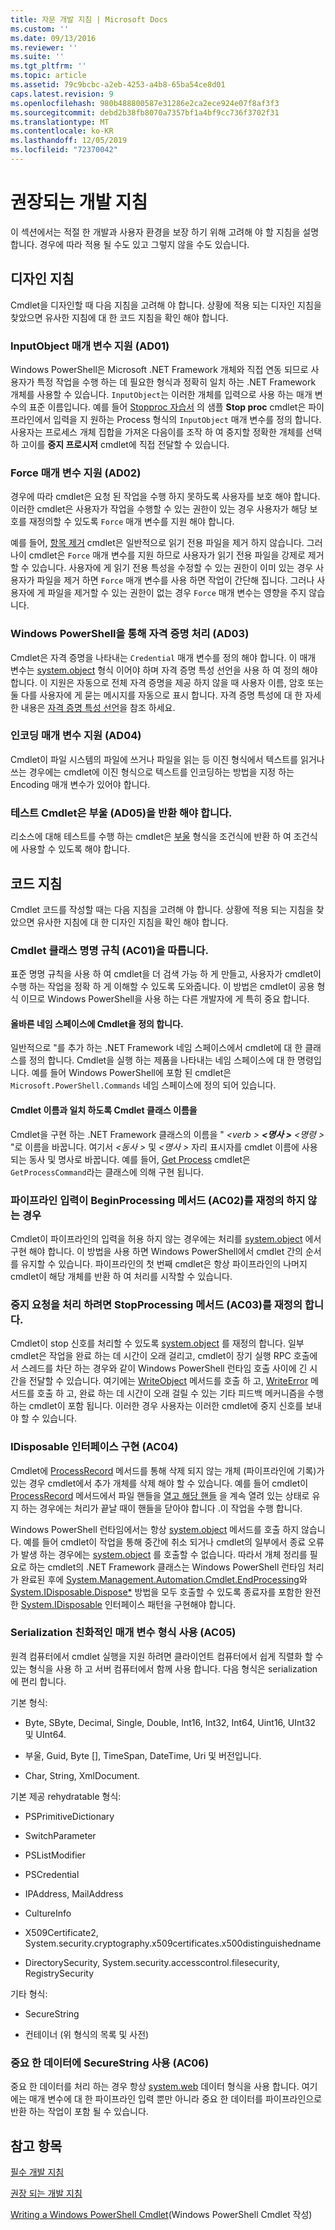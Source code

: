 ```yaml
---
title: 자문 개발 지침 | Microsoft Docs
ms.custom: ''
ms.date: 09/13/2016
ms.reviewer: ''
ms.suite: ''
ms.tgt_pltfrm: ''
ms.topic: article
ms.assetid: 79c9bcbc-a2eb-4253-a4b8-65ba54ce8d01
caps.latest.revision: 9
ms.openlocfilehash: 980b488800587e31286e2ca2ece924e07f8af3f3
ms.sourcegitcommit: debd2b38fb8070a7357bf1a4bf9cc736f3702f31
ms.translationtype: MT
ms.contentlocale: ko-KR
ms.lasthandoff: 12/05/2019
ms.locfileid: "72370042"
---
```

# <a name="advisory-development-guidelines"></a>권장되는 개발 지침

이 섹션에서는 적절 한 개발과 사용자 환경을 보장 하기 위해 고려해 야 할 지침을 설명 합니다. 경우에 따라 적용 될 수도 있고 그렇지 않을 수도 있습니다.

## <a name="design-guidelines"></a>디자인 지침

Cmdlet을 디자인할 때 다음 지침을 고려해 야 합니다. 상황에 적용 되는 디자인 지침을 찾았으면 유사한 지침에 대 한 코드 지침을 확인 해야 합니다.

### <a name="support-an-inputobject-parameter-ad01"></a>InputObject 매개 변수 지원 (AD01)

Windows PowerShell은 Microsoft .NET Framework 개체와 직접 연동 되므로 사용자가 특정 작업을 수행 하는 데 필요한 형식과 정확히 일치 하는 .NET Framework 개체를 사용할 수 있습니다. `InputObject`는 이러한 개체를 입력으로 사용 하는 매개 변수의 표준 이름입니다. 예를 들어 [Stopproc 자습서](./stopproc-tutorial.md) 의 샘플 **Stop proc** cmdlet은 파이프라인에서 입력을 지 원하는 Process 형식의 `InputObject` 매개 변수를 정의 합니다. 사용자는 프로세스 개체 집합을 가져온 다음이를 조작 하 여 중지할 정확한 개체를 선택 하 고이를 **중지 프로시저** cmdlet에 직접 전달할 수 있습니다.

### <a name="support-the-force-parameter-ad02"></a>Force 매개 변수 지원 (AD02)

경우에 따라 cmdlet은 요청 된 작업을 수행 하지 못하도록 사용자를 보호 해야 합니다. 이러한 cmdlet은 사용자가 작업을 수행할 수 있는 권한이 있는 경우 사용자가 해당 보호를 재정의할 수 있도록 `Force` 매개 변수를 지원 해야 합니다.

예를 들어, [항목 제거](/powershell/module/microsoft.powershell.management/remove-item) cmdlet은 일반적으로 읽기 전용 파일을 제거 하지 않습니다. 그러나이 cmdlet은 `Force` 매개 변수를 지원 하므로 사용자가 읽기 전용 파일을 강제로 제거할 수 있습니다. 사용자에 게 읽기 전용 특성을 수정할 수 있는 권한이 이미 있는 경우 사용자가 파일을 제거 하면 `Force` 매개 변수를 사용 하면 작업이 간단해 집니다. 그러나 사용자에 게 파일을 제거할 수 있는 권한이 없는 경우 `Force` 매개 변수는 영향을 주지 않습니다.

### <a name="handle-credentials-through-windows-powershell-ad03"></a>Windows PowerShell을 통해 자격 증명 처리 (AD03)

Cmdlet은 자격 증명을 나타내는 `Credential` 매개 변수를 정의 해야 합니다. 이 매개 변수는 [system.object](/dotnet/api/System.Management.Automation.PSCredential) 형식 이어야 하며 자격 증명 특성 선언을 사용 하 여 정의 해야 합니다. 이 지원은 자동으로 전체 자격 증명을 제공 하지 않을 때 사용자 이름, 암호 또는 둘 다를 사용자에 게 묻는 메시지를 자동으로 표시 합니다. 자격 증명 특성에 대 한 자세한 내용은 [자격 증명 특성 선언](./credential-attribute-declaration.md)을 참조 하세요.

### <a name="support-encoding-parameters-ad04"></a>인코딩 매개 변수 지원 (AD04)

Cmdlet이 파일 시스템의 파일에 쓰거나 파일을 읽는 등 이진 형식에서 텍스트를 읽거나 쓰는 경우에는 cmdlet에 이진 형식으로 텍스트를 인코딩하는 방법을 지정 하는 Encoding 매개 변수가 있어야 합니다.

### <a name="test-cmdlets-should-return-a-boolean-ad05"></a>테스트 Cmdlet은 부울 (AD05)을 반환 해야 합니다.

리소스에 대해 테스트를 수행 하는 cmdlet은 [부울](/dotnet/api/System.Boolean) 형식을 조건식에 반환 하 여 조건식에 사용할 수 있도록 해야 합니다.

## <a name="code-guidelines"></a>코드 지침

Cmdlet 코드를 작성할 때는 다음 지침을 고려해 야 합니다. 상황에 적용 되는 지침을 찾았으면 유사한 지침에 대 한 디자인 지침을 확인 해야 합니다.

### <a name="follow-cmdlet-class-naming-conventions-ac01"></a>Cmdlet 클래스 명명 규칙 (AC01)을 따릅니다.

표준 명명 규칙을 사용 하 여 cmdlet을 더 검색 가능 하 게 만들고, 사용자가 cmdlet이 수행 하는 작업을 정확 하 게 이해할 수 있도록 도와줍니다. 이 방법은 cmdlet이 공용 형식 이므로 Windows PowerShell을 사용 하는 다른 개발자에 게 특히 중요 합니다.

#### <a name="define-a-cmdlet-in-the-correct-namespace"></a>올바른 네임 스페이스에 Cmdlet을 정의 합니다.

일반적으로 "를 추가 하는 .NET Framework 네임 스페이스에서 cmdlet에 대 한 클래스를 정의 합니다. Cmdlet을 실행 하는 제품을 나타내는 네임 스페이스에 대 한 명령입니다. 예를 들어 Windows PowerShell에 포함 된 cmdlet은 `Microsoft.PowerShell.Commands` 네임 스페이스에 정의 되어 있습니다.

#### <a name="name-the-cmdlet-class-to-match-the-cmdlet-name"></a>Cmdlet 이름과 일치 하도록 Cmdlet 클래스 이름을

Cmdlet을 구현 하는 .NET Framework 클래스의 이름을 " *\<verb > **\<명사 >** \<명령 >* "로 이름을 바꿉니다. 여기서 *\<동사 >* 및 *\<명사 >* 자리 표시자를 cmdlet 이름에 사용 되는 동사 및 명사로 바꿉니다. 예를 들어, [Get Process](/powershell/module/Microsoft.PowerShell.Management/Get-Process) cmdlet은 `GetProcessCommand`라는 클래스에 의해 구현 됩니다.

### <a name="if-no-pipeline-input-override-the-beginprocessing-method-ac02"></a>파이프라인 입력이 BeginProcessing 메서드 (AC02)를 재정의 하지 않는 경우

Cmdlet이 파이프라인의 입력을 허용 하지 않는 경우에는 처리를 [system.object](/dotnet/api/System.Management.Automation.Cmdlet.BeginProcessing) 에서 구현 해야 합니다. 이 방법을 사용 하면 Windows PowerShell에서 cmdlet 간의 순서를 유지할 수 있습니다. 파이프라인의 첫 번째 cmdlet은 항상 파이프라인의 나머지 cmdlet이 해당 개체를 반환 하 여 처리를 시작할 수 있습니다.

### <a name="to-handle-stop-requests-override-the-stopprocessing-method-ac03"></a>중지 요청을 처리 하려면 StopProcessing 메서드 (AC03)를 재정의 합니다.

Cmdlet이 stop 신호를 처리할 수 있도록 [system.object](/dotnet/api/System.Management.Automation.Cmdlet.StopProcessing) 를 재정의 합니다. 일부 cmdlet은 작업을 완료 하는 데 시간이 오래 걸리고, cmdlet이 장기 실행 RPC 호출에서 스레드를 차단 하는 경우와 같이 Windows PowerShell 런타임 호출 사이에 긴 시간을 전달할 수 있습니다. 여기에는 [WriteObject](/dotnet/api/System.Management.Automation.Cmdlet.WriteObject) 메서드를 호출 하 고, [WriteError](/dotnet/api/System.Management.Automation.Cmdlet.WriteError) 메서드를 호출 하 고, 완료 하는 데 시간이 오래 걸릴 수 있는 기타 피드백 메커니즘을 수행 하는 cmdlet이 포함 됩니다. 이러한 경우 사용자는 이러한 cmdlet에 중지 신호를 보내야 할 수 있습니다.

### <a name="implement-the-idisposable-interface-ac04"></a>IDisposable 인터페이스 구현 (AC04)

Cmdlet에 [ProcessRecord](/dotnet/api/System.Management.Automation.Cmdlet.ProcessRecord) 메서드를 통해 삭제 되지 않는 개체 (파이프라인에 기록)가 있는 경우 cmdlet에서 추가 개체를 삭제 해야 할 수 있습니다. 예를 들어 cmdlet이 [ProcessRecord](/dotnet/api/System.Management.Automation.Cmdlet.ProcessRecord) 메서드에서 파일 핸들을 [열고 해당 핸들](/dotnet/api/System.Management.Automation.Cmdlet.BeginProcessing) 을 계속 열려 있는 상태로 유지 하는 경우에는 처리가 끝날 때이 핸들을 닫아야 합니다 .이 작업을 수행 합니다.

Windows PowerShell 런타임에서는 항상 [system.object](/dotnet/api/System.Management.Automation.Cmdlet.EndProcessing) 메서드를 호출 하지 않습니다. 예를 들어 cmdlet이 작업을 통해 중간에 취소 되거나 cmdlet의 일부에서 종료 오류가 발생 하는 경우에는 [system.object](/dotnet/api/System.Management.Automation.Cmdlet.EndProcessing) 를 호출할 수 없습니다. 따라서 개체 정리를 필요로 하는 cmdlet의 .NET Framework 클래스는 Windows PowerShell 런타임 처리가 완료된 후에 [System.Management.Automation.Cmdlet.EndProcessing](/dotnet/api/System.Management.Automation.Cmdlet.EndProcessing)와 [System.IDisposable.Dispose*](/dotnet/api/System.IDisposable.Dispose) 방법을 모두 호출할 수 있도록 종료자를 포함한 완전한 [System.IDisposable](/dotnet/api/System.IDisposable) 인터페이스 패턴을 구현해야 합니다.

### <a name="use-serialization-friendly-parameter-types-ac05"></a>Serialization 친화적인 매개 변수 형식 사용 (AC05)

원격 컴퓨터에서 cmdlet 실행을 지원 하려면 클라이언트 컴퓨터에서 쉽게 직렬화 할 수 있는 형식을 사용 하 고 서버 컴퓨터에서 함께 사용 합니다. 다음 형식은 serialization에 편리 합니다.

기본 형식:

- Byte, SByte, Decimal, Single, Double, Int16, Int32, Int64, Uint16, UInt32 및 UInt64.

- 부울, Guid, Byte [], TimeSpan, DateTime, Uri 및 버전입니다.

- Char, String, XmlDocument.

기본 제공 rehydratable 형식:

- PSPrimitiveDictionary

- SwitchParameter

- PSListModifier

- PSCredential

- IPAddress, MailAddress

- CultureInfo

- X509Certificate2, System.security.cryptography.x509certificates.x500distinguishedname

- DirectorySecurity, System.security.accesscontrol.filesecurity, RegistrySecurity

기타 형식:

- SecureString

- 컨테이너 (위 형식의 목록 및 사전)

### <a name="use-securestring-for-sensitive-data-ac06"></a>중요 한 데이터에 SecureString 사용 (AC06)

중요 한 데이터를 처리 하는 경우 항상 [system.web](/dotnet/api/System.Security.SecureString) 데이터 형식을 사용 합니다. 여기에는 매개 변수에 대 한 파이프라인 입력 뿐만 아니라 중요 한 데이터를 파이프라인으로 반환 하는 작업이 포함 될 수 있습니다.

## <a name="see-also"></a>참고 항목

[필수 개발 지침](./required-development-guidelines.md)

[권장 되는 개발 지침](./strongly-encouraged-development-guidelines.md)

[Writing a Windows PowerShell Cmdlet](./writing-a-windows-powershell-cmdlet.md)(Windows PowerShell Cmdlet 작성)
